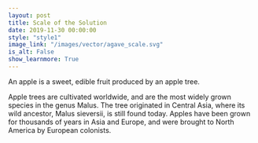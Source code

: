 ```yaml
---
layout: post
title: Scale of the Solution
date: 2019-11-30 00:00:00
style: "style1"
image_link: "/images/vector/agave_scale.svg"
is_alt: False
show_learnmore: True
---
```

<!-- <div style="float:left;margin:0 20px 20px 0" markdown="1">
![Scaling the solution](/images/vector/agave_scale.svg){:height="250px" width="450px" align="left"}
</div> -->
<p> 
An apple is a sweet, edible fruit produced by an apple tree.

Apple trees are cultivated worldwide, and are the most widely grown species in
the genus Malus. The tree originated in Central Asia, where its wild ancestor,
Malus sieversii, is still found today. Apples have been grown for thousands of
years in Asia and Europe, and were brought to North America by European
colonists.
</p>